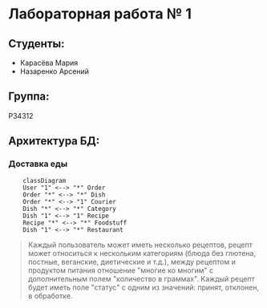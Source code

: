 # Лабораторная работа № 1

## Студенты:
- Карасёва Мария
- Назаренко Арсений

## Группа:
P34312

## Архитектура БД:
### Доставка еды
```mermaid
	classDiagram
	User "1" <--> "*" Order
	Order "*" <--> "*" Dish
	Order "*" <--> "1" Courier
	Dish "*" <--> "*" Category
	Dish "1" <--> "1" Recipe
	Recipe "*" <--> "*" Foodstuff 
	Dish "1" <--> "*" Restaurant
```
> Каждый пользователь может иметь несколько рецептов, рецепт может относиться к нескольким категориям (блюда без глютена, постные, веганские, диетические и т.д.), между рецептом и продуктом питания отношение "многие ко многим" с дополнительным полем "количество в граммах". Каждый рецепт будет иметь поле "статус" c одним из значений: принят, отклонен, в обработке.
